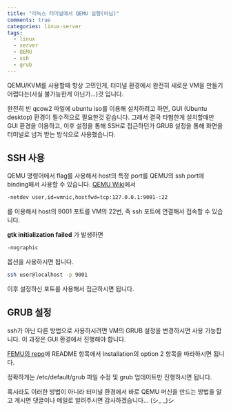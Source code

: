 ```yaml
---
title: "리눅스 터미널에서 QEMU 실행(아님)"
comments: true
categories: linux-server
tags:
  - linux
  - server
  - QEMU
  - ssh
  - grub
---
```


QEMU/KVM를 사용할때 항상 고민인게, 터미널 환경에서 완전히 새로운 VM을 만들기 어렵다는(사실 불가능한게 아닌가...)것 입니다.

완전히 빈 qcow2 파일에 ubuntu iso를 이용해 설치하려고 하면, GUI (Ubuntu desktop) 환경이 필수적으로 필요한것 같습니다. 그래서 결국 타협한게 설치할때만 GUI 환경을 이용하고, 이후 설정을 통해 SSH로 접근하던가 GRUB 설정을 통해 화면을 터미널로 넘겨 받는 방식으로 사용했습니다.

## SSH 사용

QEMU 명령어에서 flag를 사용해서 host의 특정 port를 QEMU의 ssh port에 binding해서 사용할 수 있습니다.
[QEMU Wiki](https://wiki.gentoo.org/wiki/QEMU/Options#Networking)에서 

```bash
-netdev user,id=vmnic,hostfwd=tcp:127.0.0.1:9001-:22
```

를 이용해서 host의 9001 포트를 VM의 22번, 즉 ssh 포트에 연결해서 접속할 수 있습니다.

**gtk initialization failed** 가 발생하면 

```bash
-nographic
```

옵션을 사용하시면 됩니다.

```bash
ssh user@localhost -p 9001
```

이후 설정하신 포트를 사용해서 접근하시면 됩니다.

## GRUB 설정

ssh가 아닌 다른 방법으로 사용하시려면 VM의 GRUB 설정을 변경하시면 사용 가능합니다. 이 과정은 GUI 환경에서 진행해야 합니다.

[FEMU의 repo](https://github.com/MoatLab/FEMU)에 README 항목에서 Installation의 option 2 항목을 따라하시면 됩니다.

정확하게는 /etc/default/grub 파일 수정 및 grub 업데이트만 진행하시면 됩니다.

혹시라도 이러한 방법이 아니라 터미널 환경에서 바로 QEMU 머신을 만드는 방법을 알고 계시면 댓글이나 메일로 알려주시면 감사하겠습니다... (シ_ _)シ